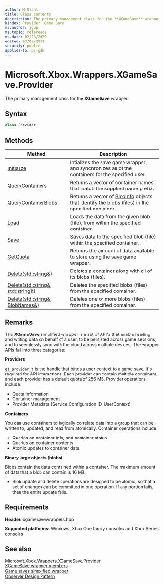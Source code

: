 ```yaml
---
author: M-Stahl
title: Class contents
description: The primary management class for the **XGameSave** wrapper.
kindex: Provider, Game Save
ms.author: jgup
ms.topic: reference
ms.date: 02/23/2020
edited: 02/02/2021
security: public
applies-to: pc-gdk
---
```


# Microsoft.Xbox.Wrappers.XGameSave.Provider

The primary management class for the **XGameSave** wrapper.

<a id="syntaxSection"></a>

## Syntax

```cpp
class Provider
```

  
## Methods  
  
| Method | Description |  
| --- | --- |  
| [Initialize](methods/xgamesave_wrapper_provider_initialize.md) | Intializes the save game wrapper, and synchronizes all of the containers for the specified user. |  
| [QueryContainers](methods/xgamesave_wrapper_provider_querycontainers.md) | Returns a vector of container names that match the supplied name prefix. |  
| [QueryContainerBlobs](methods/xgamesave_wrapper_provider_querycontainerblobs.md) | Returns a vector of [BlobInfo](../../structs/blobinfo.md) objects that identify the blobs (files) in the specified container. |  
| [Load](methods/xgamesave_wrapper_provider_load.md) | Loads the data from the given blob (file), from within the specified container. |  
| [Save](methods/xgamesave_wrapper_provider_save.md) | Saves data to the specified blob (file) within the specified container. |  
| [GetQuota](methods/xgamesave_wrapper_provider_getquota.md) | Returns the amount of data available to store using the save game wrapper. |  
| [Delete(std::string&)](methods/xgamesave_wrapper_provider_delete_string.md) | Deletes a container along with all of its blobs (files). |  
| [Delete(std::string&, std::string&)](methods/xgamesave_wrapper_provider_delete_string_string.md) | Deletes the specified blobs (files) from the specified container. |  
| [Delete(std::string&, BlobNames&)](methods/xgamesave_wrapper_provider_delete_string_blobnames.md) | Deletes one or more blobs (files) from the specified container. |  


<a id="remarksSection"></a>

## Remarks

The **XGameSave** simplified wrapper is a set of API's that enable reading and writing data on behalf of a user, to be persisted across game sessions, and to seemlessly sync with the cloud across multiple devices. The wrapper APIs fall into three catagories:

**Providers**

`gs_provider_t` is the handle that binds a user context to a game save. It's required for API interactions. Each provider can contain multiple containers, and each provider has a default quota of 256 MB. Provider operations include:

* Quota information
* Container management
* Provider Metadata (Service Configuration ID, UserContext)

**Containers**

You can use containers to logically correlate data into a group that can be written to, updated, and read from atomically. Container operations include:

* Queries on container info, and container status
* Queries on container contents
* Atomic updates to container data

**Binary large objects (blobs)**

Blobs contain the data contained within a container. The maximum amount of data that a blob can contain is 16 MB.

* Blob update and delete operations are designed to be atomic, so that a set of changes can be committed in one operation. If any portion fails, then the entire update fails.

<a id="requirementsSection"></a>

## Requirements

**Header:** xgamesavewrappers.hpp

**Supported platforms:** Windows, Xbox One family consoles and Xbox Series consoles

<a id="seealsoSection"></a>

## See also

[Microsoft.Xbox.Wrappers.XGameSave.Provider](xgamesave_wrapper_provider.md)  
[XGameSave wrapper members](../../xgamesave_wrapper_members.md)  
[Game saves simplified wrapper](../../../../../system/overviews/game-save/game-saves-simplified-wrapper.md)  
[Observer Design Pattern](/dotnet/standard/events/observer-design-pattern)  
